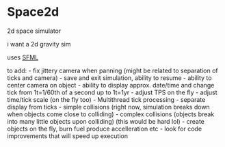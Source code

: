 # Space2d 
2d space simulator

i want a 2d gravity sim

uses [SFML](https://www.sfml-dev.org/)

to add:
    - fix jittery camera when panning (might be related to separation of ticks and camera)
    - save and exit simulation, ability to resume
    - ability to center camera on object
    - ability to display approx. date/time and change tick from 1t=1/60th of a second up to 1t=1yr
    - adjust TPS on the fly
    - adjust time/tick scale (on the fly too)
    - Multithread tick processing
    - separate display from ticks
    - simple collisions (right now, simulation breaks down when objects come close to colliding)
    - complex collisions (objects break into many little objects upon colliding) (this would be hard lol)
    - create objects on the fly, burn fuel produce accelleration etc
    - look for code improvements that will speed up execution

